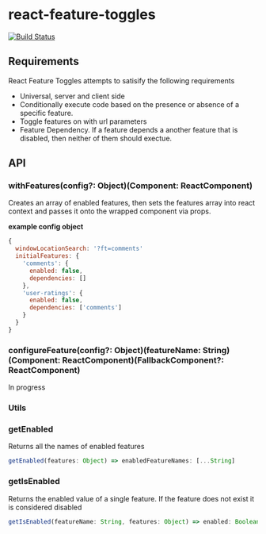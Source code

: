 # react-feature-toggles

[![Build Status](https://travis-ci.com/paralleldrive/react-feature-toggles.svg?token=Ba8H1FN3UT5CqqFhs2AM&branch=master)](https://travis-ci.com/paralleldrive/react-feature-toggles)

## Requirements

React Feature Toggles attempts to satisify the following requirements

* Universal, server and client side
* Conditionally execute code based on the presence or absence of a specific feature. 
* Toggle features on with url parameters
* Feature Dependency. If a feature depends a another feature that is disabled, then neither of them should exectue.

## API

### withFeatures(config?: Object)(Component: ReactComponent)

Creates an array of enabled features, then sets the features array into react context and passes it onto the wrapped component via props.

__example config object__

```javascript
{
  windowLocationSearch: '?ft=comments'
  initialFeatures: {
    'comments': {
      enabled: false,
      dependencies: []
    },
    'user-ratings': {
      enabled: false,
      dependencies: ['comments']
    }
  }
}
```

### configureFeature(config?: Object)(featureName: String)(Component: ReactComponent)(FallbackComponent?: ReactComponent)

In progress

### Utils

### getEnabled
Returns all the names of enabled features
```javascript
getEnabled(features: Object) => enabledFeatureNames: [...String]
```

### getIsEnabled
Returns the enabled value of a single feature. If the feature does not exist it is considered disabled
```javascript
getIsEnabled(featureName: String, features: Object) => enabled: Boolean
```
